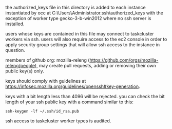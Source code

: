 the authorized_keys file in this directory is added to each instance instantiated by occ at C:\Users\Administrator\.ssh\authorized_keys with the exception of worker type gecko-3-b-win2012 where no ssh server is installed.

users whose keys are contained in this file may connect to taskcluster workers via ssh. users will also require access to the ec2 console in order to apply security group settings that will allow ssh access to the instance in question.

members of github org: mozilla-releng (https://github.com/orgs/mozilla-releng/people), may create pull requests, adding or removing their own public key(s) only.

keys should comply with guidelines at https://infosec.mozilla.org/guidelines/openssh#key-generation.

keys with a bit length less than 4096 will be rejected. you can check the bit length of your ssh public key with a command similar to this:

```
ssh-keygen -lf ~/.ssh/id_rsa.pub
```

ssh access to taskcluster worker types is audited.

